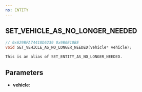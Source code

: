 ```yaml
---
ns: ENTITY
---
```

## SET_VEHICLE_AS_NO_LONGER_NEEDED

```c
// 0x629BFA74418D6239 0x9B0E10BE
void SET_VEHICLE_AS_NO_LONGER_NEEDED(Vehicle* vehicle);
```

```
This is an alias of SET_ENTITY_AS_NO_LONGER_NEEDED.
```

## Parameters
* **vehicle**:
